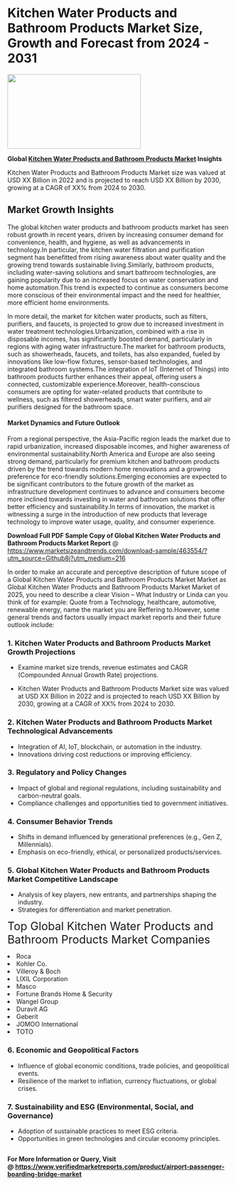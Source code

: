 <H1>Kitchen Water Products and Bathroom Products Market Size, Growth and Forecast from 2024 - 2031</H1><img class="aligncenter size-medium wp-image-584254" src="https://thirdeyenews.in/wp-content/uploads/2024/09/Global-Market-Research-300x168.jpeg" alt="" width="300" height="168" /><p><strong>Global&nbsp;<a href="https://www.marketsizeandtrends.com/download-sample/463554/?utm_source=Github8j?utm_medium=216">Kitchen Water Products and Bathroom Products Market</a> Insights</strong></p><p>Kitchen Water Products and Bathroom Products Market size was valued at USD XX Billion in 2022 and is projected to reach USD XX Billion by 2030, growing at a CAGR of XX% from 2024 to 2030.</p><p><h2>Market Growth Insights</h2> <p>The global kitchen water products and bathroom products market has seen robust growth in recent years, driven by increasing consumer demand for convenience, health, and hygiene, as well as advancements in technology.In particular, the kitchen water filtration and purification segment has benefitted from rising awareness about water quality and the growing trend towards sustainable living.Similarly, bathroom products, including water-saving solutions and smart bathroom technologies, are gaining popularity due to an increased focus on water conservation and home automation.This trend is expected to continue as consumers become more conscious of their environmental impact and the need for healthier, more efficient home environments.</p> <p>In more detail, the market for kitchen water products, such as filters, purifiers, and faucets, is projected to grow due to increased investment in water treatment technologies.Urbanization, combined with a rise in disposable incomes, has significantly boosted demand, particularly in regions with aging water infrastructure.The market for bathroom products, such as showerheads, faucets, and toilets, has also expanded, fueled by innovations like low-flow fixtures, sensor-based technologies, and integrated bathroom systems.The integration of IoT (Internet of Things) into bathroom products further enhances their appeal, offering users a connected, customizable experience.Moreover, health-conscious consumers are opting for water-related products that contribute to wellness, such as filtered showerheads, smart water purifiers, and air purifiers designed for the bathroom space.<h4>Market Dynamics and Future Outlook</h4> <p>From a regional perspective, the Asia-Pacific region leads the market due to rapid urbanization, increased disposable incomes, and higher awareness of environmental sustainability.North America and Europe are also seeing strong demand, particularly for premium kitchen and bathroom products driven by the trend towards modern home renovations and a growing preference for eco-friendly solutions.Emerging economies are expected to be significant contributors to the future growth of the market as infrastructure development continues to advance and consumers become more inclined towards investing in water and bathroom solutions that offer better efficiency and sustainability.In terms of innovation, the market is witnessing a surge in the introduction of new products that leverage technology to improve water usage, quality, and consumer experience.<p><span class=""><strong>Download Full PDF Sample Copy of Global Kitchen Water Products and Bathroom Products Market Report</strong> @ <a href="https://www.marketsizeandtrends.com/download-sample/463554/?utm_source=Github8j?utm_medium=216" target="_blank">https://www.marketsizeandtrends.com/download-sample/463554/?utm_source=Github8j?utm_medium=216</a></span></p><p>In order to make an accurate and perceptive description of future scope of a Global&nbsp;Kitchen Water Products and Bathroom Products Market Market as Global&nbsp;Kitchen Water Products and Bathroom Products Market Market of 2025, you need to describe a clear Vision &ndash; What Industry or Linda can you think of for example: Quote from a Technology, healthcare, automotive, renewable energy, name the market you are Reffering to.However, some general trends and factors usually impact market reports and their future outlook include:</p><h3>1.&nbsp;<strong>Kitchen Water Products and Bathroom Products Market Growth Projections</strong></h3><ul><li>Examine market size trends, revenue estimates and CAGR (Compounded Annual Growth Rate) projections.</li><li><p>Kitchen Water Products and Bathroom Products Market size was valued at USD XX Billion in 2022 and is projected to reach USD XX Billion by 2030, growing at a CAGR of XX% from 2024 to 2030.</p></li></ul><h3>2.&nbsp;<strong>Kitchen Water Products and Bathroom Products Market Technological Advancements</strong></h3><ul><li>Integration of AI, IoT, blockchain, or automation in the industry.</li><li>Innovations driving cost reductions or improving efficiency.</li></ul><h3>3.&nbsp;<strong>Regulatory and Policy Changes</strong></h3><ul><li>Impact of global and regional regulations, including sustainability and carbon-neutral goals.</li><li>Compliance challenges and opportunities tied to government initiatives.</li></ul><h3>4.&nbsp;<strong>Consumer Behavior Trends</strong></h3><ul><li>Shifts in demand influenced by generational preferences (e.g., Gen Z, Millennials).</li><li>Emphasis on eco-friendly, ethical, or personalized products/services.</li></ul><h3>5.&nbsp;<strong>Global Kitchen Water Products and Bathroom Products Market Competitive Landscape</strong></h3><ul><li>Analysis of key players, new entrants, and partnerships shaping the industry.</li><li>Strategies for differentiation and market penetration.</li></ul><p data-pm-slice="1 1 []"><span style="color: inherit; font-family: inherit; font-size: 25px;">Top Global Kitchen Water Products and Bathroom Products Market Companies</span></p><div class="" data-test-id=""><p><li>Roca</li><li> Kohler Co.</li><li> Villeroy & Boch</li><li> LIXIL Corporation</li><li> Masco</li><li> Fortune Brands Home & Security</li><li> Wangel Group</li><li> Duravit AG</li><li> Geberit</li><li> JOMOO International</li><li> TOTO</li></p></div><h3>6.&nbsp;<strong>Economic and Geopolitical Factors</strong></h3><ul><li>Influence of global economic conditions, trade policies, and geopolitical events.</li><li>Resilience of the market to inflation, currency fluctuations, or global crises.</li></ul><h3>7.&nbsp;<strong>Sustainability and ESG (Environmental, Social, and Governance)</strong></h3><ul><li>Adoption of sustainable practices to meet ESG criteria.</li><li>Opportunities in green technologies and circular economy principles.</li></ul><h2><strong style="font-size: 14px;">For More Information or Query, Visit @&nbsp;</strong><a style="background-color: #ffffff; font-size: 14px;" href="https://www.marketsizeandtrends.com/report/kitchen-water-products-and-bathroom-products-market/" target="_blank">https://www.verifiedmarketreports.com/product/airport-passenger-boarding-bridge-market</a></h2>